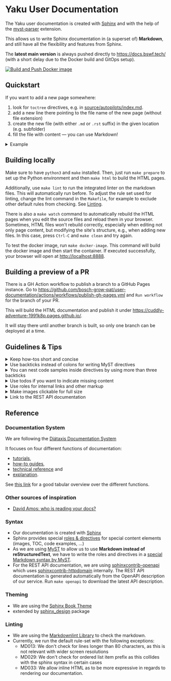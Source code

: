 # Yaku User Documentation

The Yaku user documentation is created with [Sphinx](https://www.sphinx-doc.org)
and with the help of the [myst-parser](https://github.com/executablebooks/MyST-Parser) extension.

This allows us to write Sphinx documentation in (a superset of) **Markdown**, and still
have all the flexibility and features from Sphinx.

The **latest main version** is always pushed directly to <https://docs.bswf.tech/>
(with a short delay due to the Docker build and GitOps setup).

[![Build and Push Docker image](https://github.com/bosch-grow-pat/user-documentation/actions/workflows/publish-docker-image.yml/badge.svg)](https://github.com/bosch-grow-pat/user-documentation/actions/workflows/publish-docker-image.yml)

## Quickstart

If you want to add a new page somewhere:

1. look for `toctree` directives, e.g. in [source/autopilots/index.md](./source/autopilots/index.md).
2. add a new line there pointing to the file name of the new page (without file extension)
3. create the new file (with either `.md` or `.rst` suffix) in the given location (e.g. subfolder)
4. fill the file with content — you can use Markdown!

<details><summary>Example</summary>

Modify `source/autopilots/index.md` and add your new autopilot to the toctree list of pages:

````markdown
```{toctree}
:maxdepth: 1

bitbucket/index
your-cool-new-autopilot/index
```
````

Create `source/autopilots/your-cool-new-autopilot/index.md` and write Markdown:

```markdown
# My cool autopilot

This is my first page! **Great!!**
```

</details>

## Building locally

Make sure to have `python3` and `make` installed. Then, just run `make prepare`
to set up the Python environment and then `make html` to build the HTML pages.

Additionally, use `make lint` to run the integrated linter on the markdown
files. This will automatically run before. To adjust the rule set used for
linting, change the lint command in the `Makefile`, for example to exclude
other default rules from checking. See [Linting](#linting).

There is also a `make watch` command to automatically rebuild the HTML pages
when you edit the source files and reload them in your browser.
Sometimes, HTML files won't rebuild correctly, especially when editing not only
page content, but modifying the site's structure, e.g., when adding new files.
In this case, press `Ctrl-C` and `make clean` and try again.

To test the docker image, run `make docker-image`. This command will build the
docker image and then start the container. If executed successfully, your
browser will open at <http://localhost:8888>.

## Building a preview of a PR

There is a GH Action workflow to publish a branch to a GitHub Pages instance.
Go to <https://github.com/bosch-grow-pat/user-documentation/actions/workflows/publish-gh-pages.yml>
and `Run workflow` for the branch of your PR.

This will build the HTML documentation and publish it under
<https://cuddly-adventure-1991k8p.pages.github.io/>.

It will stay there until another branch is built, so only one branch can
be deployed at a time.

## Guidelines & Tips

<details><summary>Keep how-tos short and concise</summary>
When writing how-tos:

* Focus on describing a few short steps.
* Write them down as steps, e.g. with an ordered list.
* Leave out phrasings like "First, ...", "Finally, ...".
* Write in short imperative form: "Click on 'Ok'" instead of "On the left side you can find the OK button on which you have to click."
* Have a clear goal in mind: what is the outcome of the how-to? Leave out all information that isn't required.

</details>

<details><summary>Use backticks instead of colons for writing MyST directives</summary>

````markdown
```{note}
This is how a note should be defined (using backticks)
```
:::{note}
Do NOT use colons for delimiting a directive!
:::
````

</details>

<details><summary>You can nest code samples inside directives by using more than three backticks</summary>

`````markdown
````{note}   ← the outer block/directive is delimited by 4+ backticks!
This note contains a code sample:
```js
console.log('Hooray!')
```
````
`````

</details>

<details><summary>Use todos if you want to indicate missing content</summary>

There is a todo directive which will then appear on the start page of our
documentation (only in the internal developer preview version, not in the public
version!)

````markdown
```{todo}
The paragraph above needs some rephrasing and a reference to the Sphinx documentation!
```
````

</details>

<details><summary>Use roles for internal links and other markup</summary>

reStructuredText has the concept of
[_roles_](https://www.sphinx-doc.org/en/master/usage/restructuredtext/roles.html).
Roles for links describe how the link should be evaluated:

### `doc` role

```markdown
You'll find more information in {doc}`../tutorial` ... (uses the page title of `tutorial.md` as link text)
Read our {doc}`super nice tutorial <../tutorial>` (uses the given text as link text)

```

### `ref` role

```markdown
See {ref}`section-quickstart-step-1` for the start of our quickstart tutorial...

(section-quickstart-step-1)=
#### Quickstart Tutorial
```

### `download` role

```markdown
First step: download {download}`../attachments/qg-config.yaml` and put it into your folder.
(this makes sure that the file is offered as download in the web browser)
```

### `envvar` role

```markdown
The autopilot reads {envvar}`evidence_path` to find out where the documents are...
```

### `term` role

```markdown
See our glossary entry on {term}`autopilot`...
```

### `abbr` role

```markdown
We use {abbr}`YAML (yet another markup language)` for config files...
(will put the description text into a HTML title attribute)
```

### `guilabel` role

```markdown
In the web UI, first click on {guilabel}`Upload file...` and then on
{guilabel}`OK`.
```

</details>

<details><summary>Make images clickable for full size</summary>

When displaying images or figures, they are usually scaled to fit.
But when you explicitly want to have a link to the full size version,
you need to add a `:width: 100%` attribute to generate the link
from the scaled-down version to the full size version:

````markdown
```{figure} resources/large-pic.png
:width: 100%
:alt: Some large screenshot

Screenshot description
```
````

</details>

<details><summary>Link to the REST API documentation</summary>

The [sphinxcontrib-httpdomain](https://sphinxcontrib-httpdomain.readthedocs.io/) provides
some extra roles for HTTP REST API descriptions.

As we have all our OpenAPI specification in Sphinx, you can refer to endpoints
in your documentation. Additionally, there are automatic links to external reference
sources for HTTP verbs or status codes.

```markdown
For using the {http:get}`/api/v1/namespaces` endpoint, you need to send a {http:method}`GET` request.
In case of errors, you'll get a {http:statuscode}`400` response.
```

</details>

## Reference

### Documentation System

We are following the [Diátaxis Documentation System](https://diataxis.fr/)

It focuses on four different functions of documentation:

* [tutorials](https://diataxis.fr/tutorials/),
* [how-to guides](https://diataxis.fr/how-to-guides/),
* [technical reference](https://diataxis.fr/reference/) and
* [explanation](https://diataxis.fr/explanation/).

See [this link](https://diataxis.fr/needs/#characteristics-of-documentation) for a good tabular overview over the different functions.

### Other sources of inspiration

* [David Amos: who is reading your docs?](https://davidamos.dev/who-is-reading-your-docs/)

### Syntax

* Our documentation is created with [Sphinx](https://www.sphinx-doc.org)
* Sphinx provides special [roles & directives](https://www.sphinx-doc.org/en/master/usage/restructuredtext/index.html)
  for special content elements (images, TOC, code examples, ...)
* As we are using [MyST](https://myst-parser.readthedocs.io/en/latest/syntax/syntax.html)
  to allow us to use **Markdown instead of reStructuredText**, we have to write the
  roles and directives in a [special Markdown syntax by MyST](https://myst-parser.readthedocs.io/en/latest/syntax/roles-and-directives.html).
* For the REST API documentation, we are using [sphinxcontrib-openapi](https://sphinxcontrib-openapi.readthedocs.io/)
  which uses [sphinxcontrib-httpdomain](https://sphinxcontrib-httpdomain.readthedocs.io/) internally.
  The REST API documentation is generated automatically from the OpenAPI description of our service.
  Run `make openapi` to download the latest API description.

### Theming

* We are using the [Sphinx Book Theme](https://sphinx-book-theme.readthedocs.io/en/stable/index.html)
* extended by [sphinx_design](https://sphinx-design.readthedocs.io/en/rtd-theme/index.html) package

### Linting

* We are using the [Markdownlint Library](https://www.npmjs.com/package/markdownlint) to check the markdown.
* Currently, we run the default rule-set with the following exceptions:
  * MD013: We don't check for lines longer than 80 characters, as this is not relevant with wider screen resolutions
  * MD029: We don't check for ordered list item prefix as this collides with the sphinx syntax in certain cases
  * MD033: We allow inline HTML as to be more expressive in regards to rendering our documentation.
